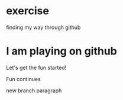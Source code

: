 # exercise
finding my way through github
<html>
  <body>
    <h1>I am playing on github</h1>
    <p>Let's get the fun started!</p>
    <p>Fun continues</p>
    <p>new branch paragraph</p>
  </body>
</html>
